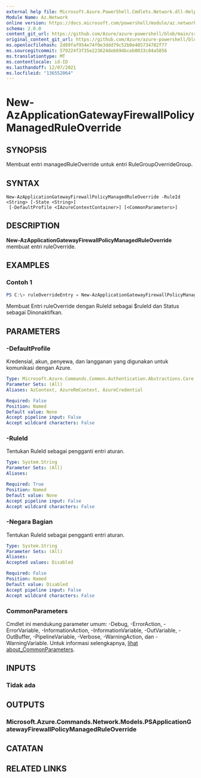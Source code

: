 ```yaml
---
external help file: Microsoft.Azure.PowerShell.Cmdlets.Network.dll-Help.xml
Module Name: Az.Network
online version: https://docs.microsoft.com/powershell/module/az.network/new-azapplicationgatewayfirewallpolicymanagedruleoverride
schema: 2.0.0
content_git_url: https://github.com/Azure/azure-powershell/blob/main/src/Network/Network/help/New-AzApplicationGatewayFirewallPolicyManagedRuleOverride.md
original_content_git_url: https://github.com/Azure/azure-powershell/blob/main/src/Network/Network/help/New-AzApplicationGatewayFirewallPolicyManagedRuleOverride.md
ms.openlocfilehash: 2d89faf954e74f0e3ddd79c52b0e485734782f77
ms.sourcegitcommit: 579224f3f35e223624deb694bceb0033c84a5856
ms.translationtype: MT
ms.contentlocale: id-ID
ms.lasthandoff: 12/07/2021
ms.locfileid: "136552064"
---
```

# New-AzApplicationGatewayFirewallPolicyManagedRuleOverride

## SYNOPSIS
Membuat entri managedRuleOverride untuk entri RuleGroupOverrideGroup.

## SYNTAX

```
New-AzApplicationGatewayFirewallPolicyManagedRuleOverride -RuleId <String> [-State <String>]
 [-DefaultProfile <IAzureContextContainer>] [<CommonParameters>]
```

## DESCRIPTION
**New-AzApplicationGatewayFirewallPolicyManagedRuleOverride** membuat entri ruleOverride.

## EXAMPLES

### Contoh 1
```powershell
PS C:\> ruleOverrideEntry = New-AzApplicationGatewayFirewallPolicyManagedRuleOverride -RuleId $ruleId -State Disabled
```

Membuat Entri ruleOverride dengan RuleId sebagai $ruleId dan Status sebagai Dinonaktifkan.

## PARAMETERS

### -DefaultProfile
Kredensial, akun, penyewa, dan langganan yang digunakan untuk komunikasi dengan Azure.

```yaml
Type: Microsoft.Azure.Commands.Common.Authentication.Abstractions.Core.IAzureContextContainer
Parameter Sets: (All)
Aliases: AzContext, AzureRmContext, AzureCredential

Required: False
Position: Named
Default value: None
Accept pipeline input: False
Accept wildcard characters: False
```

### -RuleId
Tentukan RuleId sebagai pengganti entri aturan.

```yaml
Type: System.String
Parameter Sets: (All)
Aliases:

Required: True
Position: Named
Default value: None
Accept pipeline input: False
Accept wildcard characters: False
```

### -Negara Bagian
Tentukan RuleId sebagai pengganti entri aturan.

```yaml
Type: System.String
Parameter Sets: (All)
Aliases:
Accepted values: Disabled

Required: False
Position: Named
Default value: Disabled
Accept pipeline input: False
Accept wildcard characters: False
```

### CommonParameters
Cmdlet ini mendukung parameter umum: -Debug, -ErrorAction, -ErrorVariable, -InformationAction, -InformationVariable, -OutVariable, -OutBuffer, -PipelineVariable, -Verbose, -WarningAction, dan -WarningVariable. Untuk informasi selengkapnya, [lihat about_CommonParameters](http://go.microsoft.com/fwlink/?LinkID=113216).

## INPUTS

### Tidak ada

## OUTPUTS

### Microsoft.Azure.Commands.Network.Models.PSApplicationGatewayFirewallPolicyManagedRuleOverride

## CATATAN

## RELATED LINKS

